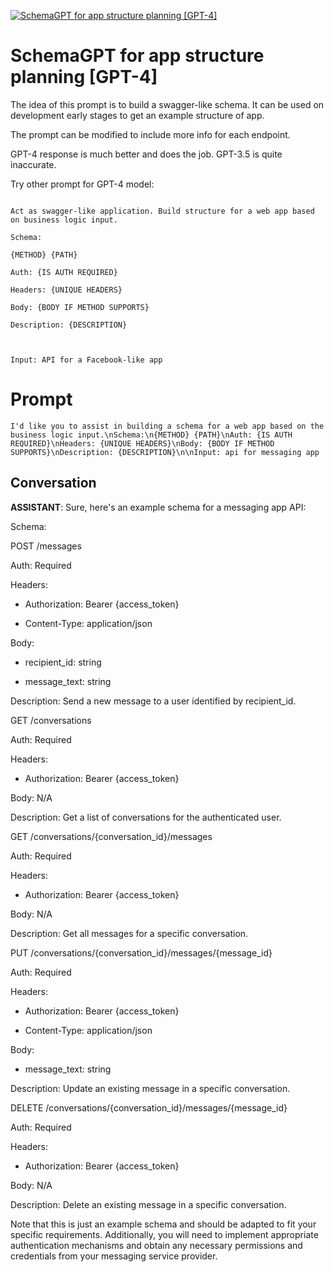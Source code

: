 
[![SchemaGPT for app structure planning [GPT-4]](https://flow-prompt-covers.s3.us-west-1.amazonaws.com/icon/vintage/vint_1.png)]()
# SchemaGPT for app structure planning [GPT-4] 
The idea of this prompt is to build a swagger-like schema. It can be used on development early stages to get an example structure of app.

The prompt can be modified to include more info for each endpoint.



GPT-4 response is much better and does the job. GPT-3.5 is quite inaccurate.



Try other prompt for GPT-4 model:

```

Act as swagger-like application. Build structure for a web app based on business logic input.

Schema:

{METHOD} {PATH}

Auth: {IS AUTH REQUIRED}

Headers: {UNIQUE HEADERS}

Body: {BODY IF METHOD SUPPORTS}

Description: {DESCRIPTION}



Input: API for a Facebook-like app

```

# Prompt

```
I'd like you to assist in building a schema for a web app based on the business logic input.\nSchema:\n{METHOD} {PATH}\nAuth: {IS AUTH REQUIRED}\nHeaders: {UNIQUE HEADERS}\nBody: {BODY IF METHOD SUPPORTS}\nDescription: {DESCRIPTION}\n\nInput: api for messaging app
```

## Conversation

**ASSISTANT**: Sure, here's an example schema for a messaging app API:



Schema:

POST /messages

Auth: Required

Headers:

- Authorization: Bearer {access_token}

- Content-Type: application/json

Body:

- recipient_id: string

- message_text: string

Description: Send a new message to a user identified by recipient_id.



GET /conversations

Auth: Required

Headers:

- Authorization: Bearer {access_token}

Body: N/A

Description: Get a list of conversations for the authenticated user.



GET /conversations/{conversation_id}/messages

Auth: Required

Headers:

- Authorization: Bearer {access_token}

Body: N/A

Description: Get all messages for a specific conversation.



PUT /conversations/{conversation_id}/messages/{message_id}

Auth: Required

Headers:

- Authorization: Bearer {access_token}

- Content-Type: application/json

Body:

- message_text: string

Description: Update an existing message in a specific conversation.



DELETE /conversations/{conversation_id}/messages/{message_id}

Auth: Required

Headers:

- Authorization: Bearer {access_token}

Body: N/A

Description: Delete an existing message in a specific conversation.



Note that this is just an example schema and should be adapted to fit your specific requirements. Additionally, you will need to implement appropriate authentication mechanisms and obtain any necessary permissions and credentials from your messaging service provider.


